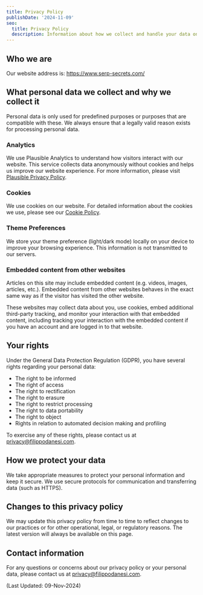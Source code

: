 ```yaml
---
title: Privacy Policy
publishDate: '2024-11-09'
seo:
  title: Privacy Policy
  description: Information about how we collect and handle your data on our website.
---
```


## Who we are

Our website address is: https://www.serp-secrets.com/

## What personal data we collect and why we collect it

Personal data is only used for predefined purposes or purposes that are compatible with these. We always ensure that a legally valid reason exists for processing personal data.

### Analytics

We use Plausible Analytics to understand how visitors interact with our website. This service collects data anonymously without cookies and helps us improve our website experience. For more information, please visit [Plausible Privacy Policy](https://plausible.io/privacy).

### Cookies

We use cookies on our website. For detailed information about the cookies we use, please see our [Cookie Policy](/cookie-policy/).

### Theme Preferences

We store your theme preference (light/dark mode) locally on your device to improve your browsing experience. This information is not transmitted to our servers.

### Embedded content from other websites

Articles on this site may include embedded content (e.g. videos, images, articles, etc.). Embedded content from other websites behaves in the exact same way as if the visitor has visited the other website.

These websites may collect data about you, use cookies, embed additional third-party tracking, and monitor your interaction with that embedded content, including tracking your interaction with the embedded content if you have an account and are logged in to that website.

## Your rights

Under the General Data Protection Regulation (GDPR), you have several rights regarding your personal data:

- The right to be informed
- The right of access
- The right to rectification
- The right to erasure
- The right to restrict processing
- The right to data portability
- The right to object
- Rights in relation to automated decision making and profiling

To exercise any of these rights, please contact us at [privacy@filippodanesi.com](mailto:privacy@filippodanesi.com).

## How we protect your data

We take appropriate measures to protect your personal information and keep it secure. We use secure protocols for communication and transferring data (such as HTTPS).

## Changes to this privacy policy

We may update this privacy policy from time to time to reflect changes to our practices or for other operational, legal, or regulatory reasons. The latest version will always be available on this page.

## Contact information

For any questions or concerns about our privacy policy or your personal data, please contact us at [privacy@filippodanesi.com](mailto:privacy@filippodanesi.com).

<p class="text-sm text-[rgb(var(--color-text-muted)_/_0.6)]">(Last Updated: 09-Nov-2024)</p>